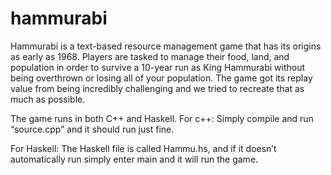 # hammurabi
Hammurabi is a text-based resource management game that has its origins as early as 1968.
Players are tasked to manage their food, land, and population in order to survive a 10-year run as King
Hammurabi without being overthrown or losing all of your population. The game got its replay value
from being incredibly challenging and we tried to recreate that as much as possible.


The game runs in both C++ and Haskell. 
For c++:
Simply compile and run “source.cpp” and it should run just fine. 

For Haskell:
The Haskell file is called Hammu.hs, and if it doesn’t automatically run simply enter main and it will run the game. 
